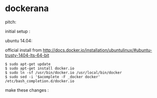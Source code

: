dockerana
=========

pitch:

initial setup :

ubuntu 14.04:

official install from http://docs.docker.io/installation/ubuntulinux/#ubuntu-trusty-1404-lts-64-bit

```
$ sudo apt-get update
$ sudo apt-get install docker.io
$ sudo ln -sf /usr/bin/docker.io /usr/local/bin/docker
$ sudo sed -i '$acomplete -F _docker docker' /etc/bash_completion.d/docker.io
```

make these changes :

